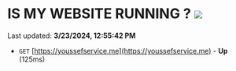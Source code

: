 # IS MY WEBSITE RUNNING ? [![](https://img.shields.io/static/v1?label=Sponsor&message=%E2%9D%A4&logo=GitHub&color=%23fe8e86)](https://github.com/sponsors/<username>)

Last updated: **3/23/2024, 12:55:42 PM**

- `GET` [https://youssefservice.me](https://youssefservice.me) - **Up** (125ms)
